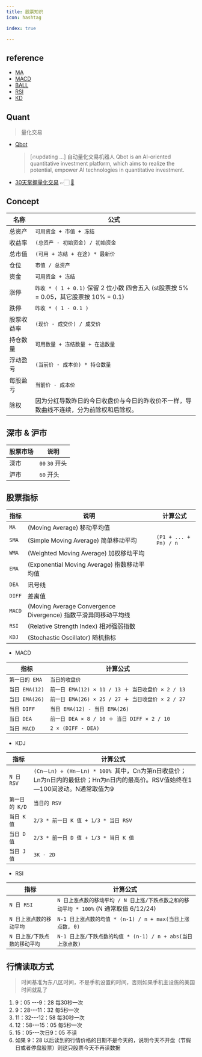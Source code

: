 ```yaml
---
title: 股票知识
icon: hashtag

index: true

---
```


<!-- more -->

## reference

- [MA](https://zh.wikipedia.org/wiki/%E7%A7%BB%E5%8B%95%E5%B9%B3%E5%9D%87)
- [MACD](https://zh.wikipedia.org/wiki/MACD)
- [BALL](https://zh.wikipedia.org/wiki/%E5%B8%83%E6%9E%97%E5%B8%A6)
- [RSI](https://zh.wikipedia.org/wiki/%E7%9B%B8%E5%B0%8D%E5%BC%B7%E5%BC%B1%E6%8C%87%E6%95%B8)
- [KD](https://zh.wikipedia.org/wiki/%E9%9A%8F%E6%9C%BA%E6%8C%87%E6%A0%87)

## Quant
> 量化交易

- [Qbot](https://github.com/UFund-Me/Qbot)
    > [🔥updating ...] 自动量化交易机器人 Qbot is an AI-oriented quantitative investment platform, which aims to realize the potential, empower AI technologies in quantitative investment.
- [30天掌握量化交易](http://30daydo.com/) 👉🏻 [🐙](https://github.com/Rockyzsu/stock)

## Concept

| 名称 | 公式
| -- | --
| 总资产      | `可用资金 + 市值 + 冻结`
| 收益率      | `(总资产 - 初始资金) / 初始资金`
| 总市值      | `(可用 + 冻结 + 在途) * 最新价`
| 仓位        | `市值 / 总资产`
| 资金        | `可用资金 + 冻结`
| 涨停        | `昨收 * ( 1 + 0.1)`  保留 2 位小数 四舍五入 (st股票按 5% = 0.05，其它股票按 10% = 0.1)
| 跌停        | `昨收 * ( 1 - 0.1 )`
| 股票收益率   | `(现价 - 成交价) / 成交价`
| 持仓数量     | `可用数量 + 冻结数量 + 在途数量`
| 浮动盈亏     | `(当前价 - 成本价) * 持仓数量`
| 每股盈亏     | `当前价 - 成本价`
| 除权        | 因为分红导致昨日的今日收盘价与今日的昨收价不一样，导致曲线不连续，分为前除权和后除权。

## 深市 & 沪市

| 股票市场 | 说明
| --- | ---
| 深市 | `00` `30` 开头
| 沪市 | `60` 开头

## 股票指标

| 指标 | 说明 | 计算公式
| --- | --- | ---
| `MA`      | (Moving Average) 移动平均值 | 
| `SMA`     | (Simple Moving Average) 简单移动平均 | `(P1 + ... + Pn) / n`
| `WMA`     | (Weighted Moving Average) 加权移动平均 | 
| `EMA`     | (Exponential Moving Average) 指数移动平均值 | 
| `DEA`     | 讯号线
| `DIFF`    | 差离值
| `MACD`    | (Moving Average Convergence Divergence) 指数平滑异同移动平均线 | 
| `RSI`     | (Relative Strength Index) 相对强弱指数 | 
| `KDJ`     | (Stochastic Oscillator) 随机指标 | 

- MACD

| 指标 | 计算公式
| --- | ---
| `第一日的 EMA`    | `当日的收盘价`
| `当日 EMA(12)`    | `前一日 EMA(12) × 11 / 13 ＋ 当日收盘价 × 2 / 13`
| `当日 EMA(26)`    | `前一日 EMA(26) × 25 / 27 ＋ 当日收盘价 × 2 / 27`
| `当日 DIFF`       | `当日 EMA(12) - 当日 EMA(26)`
| `当日 DEA`        | `前一日 DEA × 8 / 10 ＋ 当日 DIFF × 2 / 10`
| `当日 MACD`       | `2 × (DIFF - DEA)`
 
- KDJ

| 指标 | 计算公式
| --- | ---
| `N 日 RSV`    | `(Cn－Ln) ÷ (Hn－Ln) * 100% `其中，Cn为第n日收盘价；Ln为n日内的最低价；Hn为n日内的最高价。RSV值始终在1—100间波动。N通常取值为9
| `第一日的 K/D` | `当日的 RSV`
| `当日 K 值`    | `2/3 * 前一日 K 值 + 1/3 * 当日 RSV`
| `当日 D 值`    | `2/3 * 前一日 D 值 + 1/3 * 当日 K 值`
| `当日 J 值`    | `3K - 2D`
 
- RSI

| 指标 | 计算公式
| --- | ---
| `N 日 RSI` | `N 日上涨点数的移动平均 / N 日上涨/下跌点数之和的移动平均 * 100%` (N 通常取值 6/12/24)
| `N 日上涨点数的移动平均`      | `N-1 日上涨点数的均值 * (n-1) / n + max(当日上涨点数, 0)`
| `N 日上涨/下跌点数的移动平均` | `N-1 日上涨/下跌点数的均值 * (n-1) / n + abs(当日上涨点数)`

## 行情读取方式
> 时间基准为东八区时间，不是手机设置的时间，否则如果手机主设施的美国时间就乱了
1.  9：05 ---9：28 每30秒一次
2.  9：28---11：32 每5秒一次
3.  11：32---12：58 每30秒一次
4.  12：58---15：05 每5秒一次
5.  15：05---次日9：05 不读
6.  如果 9：28 以后读到的行情价格的日期不是今天的，说明今天不开盘（节假日或者停盘股票）则这只股票今天不再读数据
